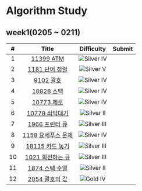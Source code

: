 # Algorithm Study

## week1(0205 ~ 0211)

|  #  |                           Title                            |                                 Difficulty                                 | Submit |
| :-: | :--------------------------------------------------------: | :------------------------------------------------------------------------: | :----- |
|  1  |     [11399 ATM](https://www.acmicpc.net/problem/11399)     |  ![Silver IV](https://img.shields.io/badge/SILVER%20IV-A3A3A3?style=flat)  |        |
|  2  |   [1181 단어 정렬](https://www.acmicpc.net/problem/1181)   |   ![Silver V](https://img.shields.io/badge/SILVER%20V-A3A3A3?style=flat)   |        |
|  3  |     [9102 괄호](https://www.acmicpc.net/problem/9102)      |  ![Silver IV](https://img.shields.io/badge/SILVER%20IV-A3A3A3?style=flat)  |        |
|  4  |    [10828 스택](https://www.acmicpc.net/problem/10828)     |  ![Silver IV](https://img.shields.io/badge/SILVER%20IV-A3A3A3?style=flat)  |        |
|  5  |    [10773 제로](https://www.acmicpc.net/problem/10773)     |  ![Silver IV](https://img.shields.io/badge/SILVER%20IV-A3A3A3?style=flat)  |        |
|  6  |  [10779 쇠막대기](https://www.acmicpc.net/problem/10779)   |  ![Silver II](https://img.shields.io/badge/SILVER%20II-A3A3A3?style=flat)  |        |
|  7  |   [1966 프린터 큐](https://www.acmicpc.net/problem/1966)   | ![Silver III](https://img.shields.io/badge/SILVER%20III-A3A3A3?style=flat) |        |
|  8  | [1158 요세푸스 문제](https://www.acmicpc.net/problem/1158) |  ![Silver IV](https://img.shields.io/badge/SILVER%20IV-A3A3A3?style=flat)  |        |
|  9  |  [18115 카드 놓기](https://www.acmicpc.net/problem/18115)  | ![Silver III](https://img.shields.io/badge/SILVER%20III-A3A3A3?style=flat) |        |
| 10  |  [1021 회전하는 큐](https://www.acmicpc.net/problem/1021)  | ![Silver III](https://img.shields.io/badge/SILVER%20III-A3A3A3?style=flat) |        |
| 11  |   [1874 스택 수열](https://www.acmicpc.net/problem/1874)   |  ![Silver II](https://img.shields.io/badge/SILVER%20II-A3A3A3?style=flat)  |        |
| 12  |   [2054 괄호의 값](https://www.acmicpc.net/problem/2054)   |    ![Gold IV](https://img.shields.io/badge/GOLD%20IV-D5A11E?style=flat)    |        |

<!--
금: #D5A11E
은: #A3A3A3
동: #CD7F32
1	I
2	II
3	III
4	IV
5	V
-->
